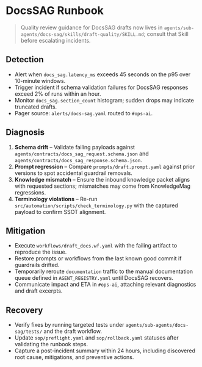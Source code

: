 # DocsSAG Runbook

> Quality review guidance for DocsSAG drafts now lives in `agents/sub-agents/docs-sag/skills/draft-quality/SKILL.md`; consult that Skill before escalating incidents.

## Detection
- Alert when `docs_sag.latency_ms` exceeds 45 seconds on the p95 over 10-minute windows.
- Trigger incident if schema validation failures for DocsSAG responses exceed 2% of runs within an hour.
- Monitor `docs_sag.section_count` histogram; sudden drops may indicate truncated drafts.
- Pager source: `alerts/docs-sag.yaml` routed to `#ops-ai`.

## Diagnosis
1. **Schema drift** – Validate failing payloads against `agents/contracts/docs_sag_request.schema.json` and `agents/contracts/docs_sag_response.schema.json`.
2. **Prompt regression** – Compare `prompts/draft.prompt.yaml` against prior versions to spot accidental guardrail removals.
3. **Knowledge mismatch** – Ensure the inbound knowledge packet aligns with requested sections; mismatches may come from KnowledgeMag regressions.
4. **Terminology violations** – Re-run `src/automation/scripts/check_terminology.py` with the captured payload to confirm SSOT alignment.

## Mitigation
- Execute `workflows/draft_docs.wf.yaml` with the failing artifact to reproduce the issue.
- Restore prompts or workflows from the last known good commit if guardrails drifted.
- Temporarily reroute `documentation` traffic to the manual documentation queue defined in `AGENT_REGISTRY.yaml` until DocsSAG recovers.
- Communicate impact and ETA in `#ops-ai`, attaching relevant diagnostics and draft excerpts.

## Recovery
- Verify fixes by running targeted tests under `agents/sub-agents/docs-sag/tests/` and the draft workflow.
- Update `sop/preflight.yaml` and `sop/rollback.yaml` statuses after validating the runbook steps.
- Capture a post-incident summary within 24 hours, including discovered root cause, mitigations, and preventive actions.
